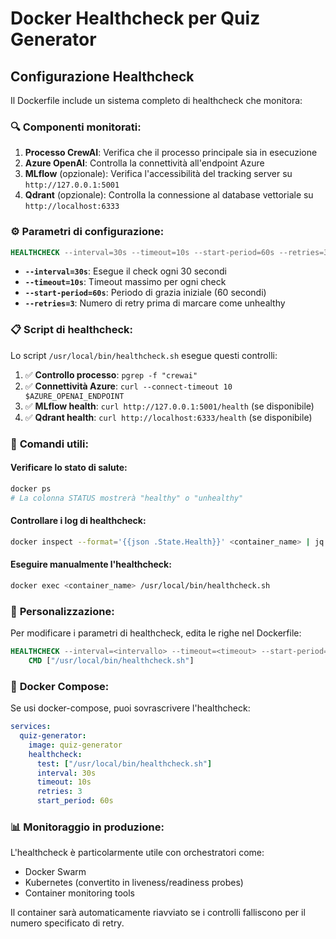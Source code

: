 # Docker Healthcheck per Quiz Generator

## Configurazione Healthcheck

Il Dockerfile include un sistema completo di healthcheck che monitora:

### 🔍 **Componenti monitorati:**

1. **Processo CrewAI**: Verifica che il processo principale sia in esecuzione
2. **Azure OpenAI**: Controlla la connettività all'endpoint Azure
3. **MLflow** (opzionale): Verifica l'accessibilità del tracking server su `http://127.0.0.1:5001`
4. **Qdrant** (opzionale): Controlla la connessione al database vettoriale su `http://localhost:6333`

### ⚙️ **Parametri di configurazione:**

```dockerfile
HEALTHCHECK --interval=30s --timeout=10s --start-period=60s --retries=3
```

- **`--interval=30s`**: Esegue il check ogni 30 secondi
- **`--timeout=10s`**: Timeout massimo per ogni check
- **`--start-period=60s`**: Periodo di grazia iniziale (60 secondi)
- **`--retries=3`**: Numero di retry prima di marcare come unhealthy

### 📋 **Script di healthcheck:**

Lo script `/usr/local/bin/healthcheck.sh` esegue questi controlli:

1. ✅ **Controllo processo**: `pgrep -f "crewai"`
2. ✅ **Connettività Azure**: `curl --connect-timeout 10 $AZURE_OPENAI_ENDPOINT`
3. ✅ **MLflow health**: `curl http://127.0.0.1:5001/health` (se disponibile)
4. ✅ **Qdrant health**: `curl http://localhost:6333/health` (se disponibile)

### 🚀 **Comandi utili:**

#### Verificare lo stato di salute:
```bash
docker ps
# La colonna STATUS mostrerà "healthy" o "unhealthy"
```

#### Controllare i log di healthcheck:
```bash
docker inspect --format='{{json .State.Health}}' <container_name> | jq
```

#### Eseguire manualmente l'healthcheck:
```bash
docker exec <container_name> /usr/local/bin/healthcheck.sh
```

### 🔧 **Personalizzazione:**

Per modificare i parametri di healthcheck, edita le righe nel Dockerfile:

```dockerfile
HEALTHCHECK --interval=<intervallo> --timeout=<timeout> --start-period=<periodo_iniziale> --retries=<retry> \
    CMD ["/usr/local/bin/healthcheck.sh"]
```

### 🐳 **Docker Compose:**

Se usi docker-compose, puoi sovrascrivere l'healthcheck:

```yaml
services:
  quiz-generator:
    image: quiz-generator
    healthcheck:
      test: ["/usr/local/bin/healthcheck.sh"]
      interval: 30s
      timeout: 10s
      retries: 3
      start_period: 60s
```

### 📊 **Monitoraggio in produzione:**

L'healthcheck è particolarmente utile con orchestratori come:
- Docker Swarm
- Kubernetes (convertito in liveness/readiness probes)
- Container monitoring tools

Il container sarà automaticamente riavviato se i controlli falliscono per il numero specificato di retry.